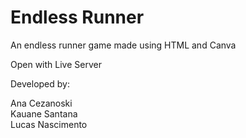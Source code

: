 <h1>Endless Runner</h1>

An endless runner game made using HTML and Canva

Open with Live Server

Developed by:

Ana Cezanoski<br>
Kauane Santana<br>
Lucas Nascimento<br>
